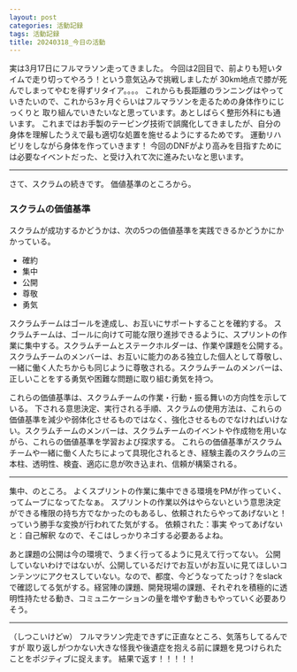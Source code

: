```yaml
---
layout: post
categories: 活動記録
tags: 活動記録
title: 20240318_今日の活動
---
```


実は3月17日にフルマラソン走ってきました。
今回は2回目で、前よりも短いタイムで走り切ってやろう！という意気込みで挑戦しましたが
30km地点で膝が死んでしまってやむを得ずリタイア。。。。
これからも長距離のランニングはやっていきたいので、これから3ヶ月ぐらいはフルマラソンを走るための身体作りにじっくりと
取り組んでいきたいなと思っています。あとしばらく整形外科にも通います。
これまではお手製のテーピング技術で誤魔化してきましたが、自分の身体を理解したうえで最も適切な処置を施せるようにするためです。
運動リハビリをしながら身体を作っていきます！
今回のDNFがより高みを目指すためには必要なイベントだった、と受け入れて次に進みたいなと思います。

----

さて、スクラムの続きです。
価値基準のところから。

### スクラムの価値基準

スクラムが成功するかどうかは、次の5つの価値基準を実践できるかどうかにかかっている。
- 確約
- 集中
- 公開
- 尊敬
- 勇気

スクラムチームはゴールを達成し、お互いにサポートすることを確約する。
スクラムチームは、ゴールに向けて可能な限り進捗できるように、スプリントの作業に集中する。スクラムチームとステークホルダーは、作業や課題を公開する。スクラムチームのメンバーは、お互いに能力のある独立した個人として尊敬し、一緒に働く人たちからも同じように尊敬される。スクラムチームのメンバーは、正しいことをする勇気や困難な問題に取り組む勇気を持つ。

これらの価値基準は、スクラムチームの作業・行動・振る舞いの方向性を示している。
下される意思決定、実行される手順、スクラムの使用方法は、これらの価値基準を減少や弱体化させるものではなく、強化させるものでなければいけない。スクラムチームのメンバーは、スクラムチームのイベントや作成物を用いながら、これらの価値基準を学習および探求する。
これらの価値基準がスクラムチームや一緒に働く人たちによって具現化されるとき、経験主義のスクラムの三本柱、透明性、検査、適応に息が吹き込まれ、信頼が構築される。

----

集中、のところ。
よくスプリントの作業に集中できる環境をPMが作っていく、ってムーブになってたなぁ。
スプリントの作業以外はやらないという意思決定ができる権限の持ち方でなかったのもあるし、依頼されたらやってあげないと！っていう勝手な変換が行われてた気がする。
依頼された：事実
やってあげないと：自己解釈
なので、そこはしっかりネゴする必要あるよね。

あと課題の公開は今の環境で、うまく行ってるように見えて行ってない。
公開していないわけではないが、公開しているだけでお互いがお互いに見てほしいコンテンツにアクセスしていない。なので、都度、今どうなってたっけ？をslackで確認してる気がする。経営陣の課題、開発現場の課題、それぞれを積極的に透明性持たせる動き、コミュニケーションの量を増やす動きもやっていく必要ありそう。

----

（しつこいけどw）
フルマラソン完走できずに正直なところ、気落ちしてるんですが
取り返しがつかない大きな怪我や後遺症を抱える前に課題を見つけられたことをポジティブに捉えます。
結果で返す！！！！！

